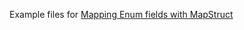 Example files for [Mapping Enum fields with MapStruct](http://java.sbyai.com/2023/09/mapping-enum-fields-with-mapstruct.html)